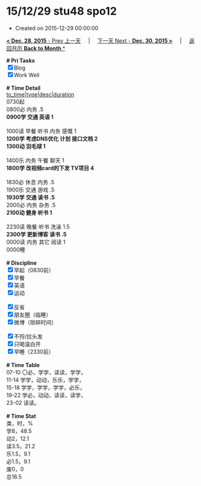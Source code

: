 # 15/12/29 stu48 spo12

- Created on 2015-12-29 00:00:00

[**< Dec. 28, 2015** - Prev 上一天](/lifelogs/2015/12/d28.md) &nbsp; &nbsp; | &nbsp; &nbsp; [下一天 Next - **Dec. 30, 2015 >**](/lifelogs/2015/12/d30.md) &nbsp; &nbsp; |  &nbsp; &nbsp; [返回月历 **Back to Month ^**](/lifelogs/2015/12/index.md)
<br/><div><b># Pri Tasks</b></div><div><input checked="true" type="checkbox"/>Blog</div><div><input checked="true" type="checkbox"/>Work Well</div><div><br/></div><div><b># Time Detail</b></div><div><u>to_time|type|desc|duration</u></div><div>0730起</div><div>0800必 内务 .5</div><div><b>0900学 交通 英语 1</b></div><div><br/></div><div>1000读 早餐 听书 内务 感慨 1</div><div><b>1200学 考虑DNS优化 计划 接口文档 2</b></div><div><b>1300动 羽毛球 1</b></div><div><br/></div><div>1400乐 内务 午餐 聊天 1</div><div><b>1800学 改视频card的下发 TV项目 4</b></div><div><br/></div><div>1830必 休息 内务 .5</div><div>1900乐 交通 游戏 .5</div><div><b>1930学 交通 读书 .5</b></div><div>2000必 内务 杂务 .5</div><div><b>2100动 健身 听书 1</b></div><div><br/></div><div>2230读 晚餐 听书 洗澡 1.5</div><div><b>2300学 更新博客 读书 .5</b></div><div>0000读 内务 其它 阅读 1</div><div>0000睡</div><div><br/></div><div><b># Discipline</b></div><div><input checked="true" type="checkbox"/>早起（0830前）</div><div><input checked="true" type="checkbox"/>早餐</div><div><input checked="true" type="checkbox"/>英语</div><div><input checked="true" type="checkbox"/>运动</div><div><br/></div><div><input checked="true" type="checkbox"/>反省</div><div><input checked="true" type="checkbox"/>朋友圈（临睡）</div><div><input checked="true" type="checkbox"/>微博（琐碎时间）</div><div><br/></div><div><input checked="true" type="checkbox"/>不捋/拉头发</div><div><input checked="true" type="checkbox"/>只喝温白开</div><div><input checked="true" type="checkbox"/>早睡（2330前）</div><div><br/></div><div><b># Time Table</b></div><div>07-10 〇必，学学，读读，学学，</div><div>11-14 学学，动动，乐乐，学学，</div><div>15-18 学学，学学，学学，必乐，</div><div>19-22 学必，动动，读读，读学，</div><div>23-02 读读。</div><div><br/></div><div><b># Time Stat</b></div><div>类，时，%</div><div>学8，48.5</div><div>动2，12.1</div><div>读3.5，21.2</div><div>乐1.5，9.1</div><div>必1.5，9.1</div><div>废0，0</div><div>总16.5</div>
